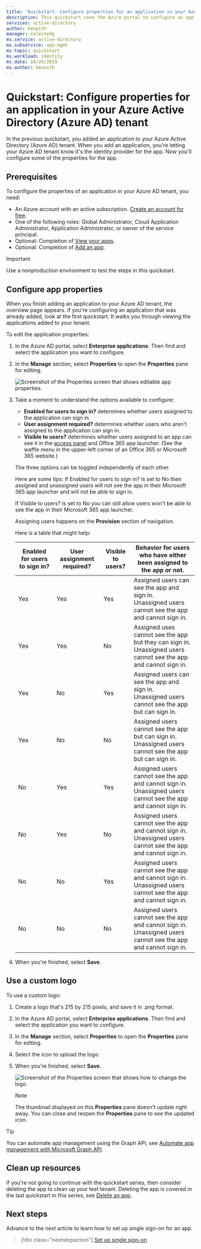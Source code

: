 ```yaml
---
title: 'Quickstart: Configure properties for an application in your Azure Active Directory (Azure AD) tenant'
description: This quickstart uses the Azure portal to configure an application that has been registered with your Azure Active Directory (Azure AD) tenant.
services: active-directory
author: kenwith
manager: celestedg
ms.service: active-directory
ms.subservice: app-mgmt
ms.topic: quickstart
ms.workload: identity
ms.date: 10/29/2019
ms.author: kenwith
---
```


# Quickstart: Configure properties for an application in your Azure Active Directory (Azure AD) tenant

In the previous quickstart, you added an application to your Azure Active Directory (Azure AD) tenant. When you add an application, you're letting your Azure AD tenant know it's the identity provider for the app. Now you'll configure some of the properties for the app.
 
## Prerequisites

To configure the properties of an application in your Azure AD tenant, you need:

- An Azure account with an active subscription. [Create an account for free](https://azure.microsoft.com/free/?WT.mc_id=A261C142F).
- One of the following roles: Global Administrator, Cloud Application Administrator, Application Administrator, or owner of the service principal.
- Optional: Completion of [View your apps](view-applications-portal.md).
- Optional: Completion of [Add an app](add-application-portal.md).

>[!IMPORTANT]
>Use a nonproduction environment to test the steps in this quickstart.

## Configure app properties

When you finish adding an application to your Azure AD tenant, the overview page appears. If you're configuring an application that was already added, look at the first quickstart. It walks you through viewing the applications added to your tenant. 

To edit the application properties:

1. In the Azure AD portal, select **Enterprise applications**. Then find and select the application you want to configure.
2. In the **Manage** section, select **Properties** to open the **Properties** pane for editing.

    ![Screenshot of the Properties screen that shows editable app properties.](media/add-application-portal/edit-properties.png)

3. Take a moment to understand the options available to configure:
    - **Enabled for users to sign in?** determines whether users assigned to the application can sign in.
    - **User assignment required?** determines whether users who aren't assigned to the application can sign in.
    - **Visible to users?** determines whether users assigned to an app can see it in the [access panel](https://myapps.microsoft.com) and Office 365 app launcher. (See the waffle menu in the upper-left corner of an Office 365 or Microsoft 365 website.)
    
    The three options can be toggled independently of each other.

    Here are some tips:
    If Enabled for users to sign in? is set to No then assigned and unassigned users will not see the app in their Microsoft 365 app launcher and will not be able to sign in.

    If Visible to users? is set to No you can still allow users won't be able to see the app in their Microsoft 365 app launcher.

    Assigning users happens on the **Provision** section of navigation.

    Here is a table that might help:
    
    | Enabled for users to sign in? | User assignment required? | Visible to users? | Behavior for users who have either been assigned to the app or not. |
    |---|---|---|---|
    | Yes | Yes | Yes | Assigned users can see the app and sign in.<br>Unassigned users cannot see the app and cannot sign in. |
    | Yes | Yes | No  | Assigned uses cannot see the app but they can sign in.<br>Unassigned users cannot see the app and cannot sign in. |
    | Yes | No  | Yes | Assigned users can see the app and sign in.<br>Unassigned users cannot see the app but can sign in. |
    | Yes | No  | No  | Assigned users cannot see the app but can sign in.<br>Unassigned users cannot see the app but can sign in. |
    | No  | Yes | Yes | Assigned users cannot see the app and cannot sign in.<br>Unassigned users cannot see the app and cannot sign in. |
    | No  | Yes | No  | Assigned users cannot see the app and cannot sign in.<br>Unassigned users cannot see the app and cannot sign in. |
    | No  | No  | Yes | Assigned users cannot see the app and cannot sign in.<br>Unassigned users cannot see the app and cannot sign in. |
    | No  | No  | No  | Assigned users cannot see the app and cannot sign in.<br>Unassigned users cannot see the app and cannot sign in. |

4. When you're finished, select **Save**.

## Use a custom logo

To use a custom logo:

1. Create a logo that's 215 by 215 pixels, and save it in .png format.
2. In the Azure AD portal, select **Enterprise applications**. Then find and select the application you want to configure.
3. In the **Manage** section, select **Properties** to open the **Properties** pane for editing. 
4. Select the icon to upload the logo.
5. When you're finished, select **Save**.

    ![Screenshot of the Properties screen that shows how to change the logo.](media/add-application-portal/change-logo.png)

   > [!NOTE]
   > The thumbnail displayed on this **Properties** pane doesn't update right away. You can close and reopen the **Properties** pane to see the updated icon.


> [!TIP]
> You can automate app management using the Graph API, see [Automate app management with Microsoft Graph API](https://docs.microsoft.com/graph/application-saml-sso-configure-api).


## Clean up resources

If you're not going to continue with the quickstart series, then consider deleting the app to clean up your test tenant. Deleting the app is covered in the last quickstart in this series, see [Delete an app](delete-application-portal.md).

## Next steps

Advance to the next article to learn how to set up single sign-on for an app.
> [!div class="nextstepaction"]
> [Set up single sign-on](add-application-portal-setup-sso.md)
